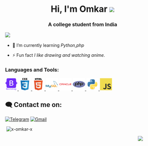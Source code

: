 <h1 align="center">Hi, I'm Omkar <img src="https://raw.githubusercontent.com/MartinHeinz/MartinHeinz/master/wave.gif" width="45px"></h1>
<h3 align="center">A college student from India</h3>

![](https://github.com/halfrost/halfrost/blob/master/icons/header_.png)

- 🌱 I’m currently learning *Python,php*

- ⚡ Fun fact *I like drawing and watching anime.*

<h3 align="left">Languages and Tools:</h3>
<p align="left"> <a href="https://getbootstrap.com" target="_blank"> <img src="https://raw.githubusercontent.com/devicons/devicon/master/icons/bootstrap/bootstrap-plain-wordmark.svg" alt="bootstrap" width="40" height="40"/> </a> <a href="https://www.w3schools.com/css/" target="_blank"> <img src="https://raw.githubusercontent.com/devicons/devicon/master/icons/css3/css3-original-wordmark.svg" alt="css3" width="40" height="40"/> </a> <a href="https://www.w3.org/html/" target="_blank"> <img src="https://raw.githubusercontent.com/devicons/devicon/master/icons/html5/html5-original-wordmark.svg" alt="html5" width="40" height="40"/> </a> <a href="https://www.mysql.com/" target="_blank"> <img src="https://raw.githubusercontent.com/devicons/devicon/master/icons/mysql/mysql-original-wordmark.svg" alt="mysql" width="40" height="40"/> </a> <a href="https://www.oracle.com/" target="_blank"> <img src="https://raw.githubusercontent.com/devicons/devicon/master/icons/oracle/oracle-original.svg" alt="oracle" width="40" height="40"/> </a> <a href="https://www.php.net" target="_blank"> <img src="https://raw.githubusercontent.com/devicons/devicon/master/icons/php/php-original.svg" alt="php" width="40" height="40"/> </a> <a href="https://www.python.org" target="_blank"> <img src="https://raw.githubusercontent.com/devicons/devicon/master/icons/python/python-original.svg" alt="python" width="40" height="40"/> </a>
 <a href="https://developer.mozilla.org/en-US/docs/Web/JavaScript" target="_blank"> <img src="https://raw.githubusercontent.com/devicons/devicon/master/icons/javascript/javascript-original.svg" alt="javascript" width="40" height="40"/> </a> </p>

## 🗨️ Contact me on:

[![Telegram](https://img.shields.io/badge/telegram-1b77FF.svg?style=for-the-badge&logo=telegram)](https://telegram.me/notG0KU)
[![Gmail](https://img.shields.io/badge/Gmail-D14836?style=for-the-badge&logo=gmail&logoColor=white)](mailto:omkarnarkar150@gmail.com)

<p>&nbsp;<img align="center" src="https://github-readme-stats.vercel.app/api?username=x-omkar-x&show_icons=true&locale=en" alt="x-omkar-x" /></p>
 <img src="https://64.media.tumblr.com/34784257378ce2c51675599159735772/tumblr_nd3b8i2gL01sedjuto1_400.gifv" align="right" width="72"/>

